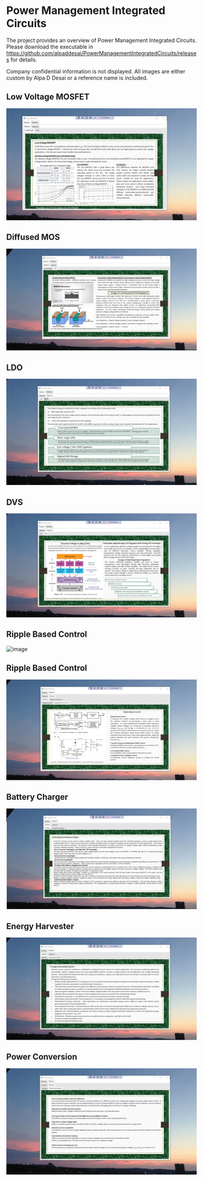 # Power Management Integrated Circuits

The project provides an overview of Power Management Integrated Circuits. Please download the executable in https://github.com/alpaddesai/PowerManagementIntegratedCircuits/releases for details. 

Company confidential information is not displayed. All images are either custom by Alpa D Desai or a reference name is included.

## Low Voltage MOSFET
![image](LowVoltageMosfet.png)

## Diffused MOS
![image](LDO.png)

## LDO
![image](LDO1.png)

## DVS
![image](DVS.png)

## Ripple Based Control 
![image](RippleControl1.png)

## Ripple Based Control
![image](RippleBasedControl.png)

## Battery Charger 
![image](BatteryCharger.png)

## Energy Harvester
![image](EnergyHarvesting.png)

## Power Conversion 
![image](PowerConversion.png)
